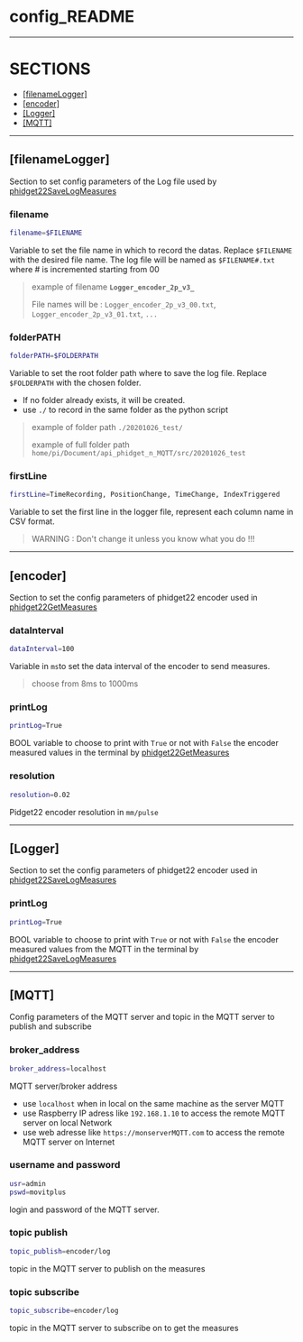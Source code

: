 # config_README

____
# SECTIONS
- [[filenameLogger]](#filenameLogger)
- [[encoder]](#encoder)
- [[Logger]](#Logger)
- [[MQTT]](#MQTT)

____
## [filenameLogger]
Section to set config parameters of the Log file used by [phidget22SaveLogMeasures](phidget22SaveLogMeasures.py)

### filename
```bash
filename=$FILENAME
```
Variable to set the file name in which to record the datas. Replace `$FILENAME` with the desired file name. The log file will be named as `$FILENAME#.txt` where # is incremented starting from 00
>example of filename **`Logger_encoder_2p_v3_`**
>
>File names will be : `Logger_encoder_2p_v3_00.txt`, `Logger_encoder_2p_v3_01.txt`, `...`
>

### folderPATH
```bash
folderPATH=$FOLDERPATH
```
Variable to set the root folder path where to save the log file.
Replace `$FOLDERPATH` with the chosen folder.
- If no folder already exists, it will be created.
- use `./` to record in the same folder as the python script
>example of folder path `./20201026_test/`
>
>example of full folder path `home/pi/Document/api_phidget_n_MQTT/src/20201026_test`

### firstLine
```bash
firstLine=TimeRecording, PositionChange, TimeChange, IndexTriggered
```
Variable to set the first line in the logger file, represent each column name in CSV format.
>WARNING : Don't change it unless you know what you do !!!

____
## [encoder]
Section to set the config parameters of phidget22 encoder used in [phidget22GetMeasures](phidget22GetMeasures.py)
### dataInterval
```bash
dataInterval=100
```
Variable in `ms`to set the data interval of the encoder to send measures.
> choose from 8ms to 1000ms

### printLog
```bash
printLog=True
```
BOOL variable to choose to print with `True` or not with `False` the encoder measured values in the terminal by [phidget22GetMeasures](phidget22GetMeasures.py)

### resolution
```bash
resolution=0.02
```
Pidget22 encoder resolution in `mm/pulse`

____
## [Logger]
Section to set the config parameters of phidget22 encoder used in [phidget22SaveLogMeasures](phidget22SaveLogMeasures.py)

### printLog
```bash
printLog=True
```
BOOL variable to choose to print with `True` or not with `False` the encoder measured values from the MQTT in the terminal by [phidget22SaveLogMeasures](phidget22SaveLogMeasures.py)

____
## [MQTT]
Config parameters of the MQTT server and topic in the MQTT server to publish and subscribe

### broker_address
```bash
broker_address=localhost
```
MQTT server/broker address
- use `localhost` when in local on the same machine as the server MQTT
- use Raspberry IP adress like `192.168.1.10` to access the remote MQTT server on local Network
- use web adresse like `https://monserverMQTT.com` to access the remote MQTT server on Internet


### username and password
```bash
usr=admin
pswd=movitplus
```
login and password of the MQTT server.


### topic publish
```bash
topic_publish=encoder/log
```
topic in the MQTT server to publish on the measures


### topic subscribe
```bash
topic_subscribe=encoder/log
```
topic in the MQTT server to subscribe on to get the measures
